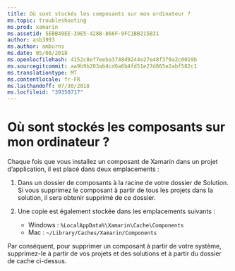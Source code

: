 ```yaml
---
title: Où sont stockés les composants sur mon ordinateur ?
ms.topic: troubleshooting
ms.prod: xamarin
ms.assetid: 5EBB49EE-39E5-428B-866F-9FC1BB215B31
author: asb3993
ms.author: amburns
ms.date: 05/08/2018
ms.openlocfilehash: 4152c8ef7eeba3748d9244e27e48f3f9a2c0019b
ms.sourcegitcommit: aa9b9b203ab4cd6a6b4fd51e27d865e2abf582c1
ms.translationtype: MT
ms.contentlocale: fr-FR
ms.lasthandoff: 07/30/2018
ms.locfileid: "39350717"
---
```

# <a name="where-are-the-components-stored-on-my-machine"></a>Où sont stockés les composants sur mon ordinateur ?

Chaque fois que vous installez un composant de Xamarin dans un projet d’application, il est placé dans deux emplacements :

1. Dans un dossier de composants à la racine de votre dossier de Solution. Si vous supprimez le composant à partir de tous les projets dans la solution, il sera obtenir supprimé de ce dossier.

2. Une copie est également stockée dans les emplacements suivants :
    - Windows : `%LocalAppData%\Xamarin\Cache\Components`
    - Mac : `~/Library/Caches/Xamarin/Components`

Par conséquent, pour supprimer un composant à partir de votre système, supprimez-le à partir de vos projets et des solutions et à partir du dossier de cache ci-dessus.
